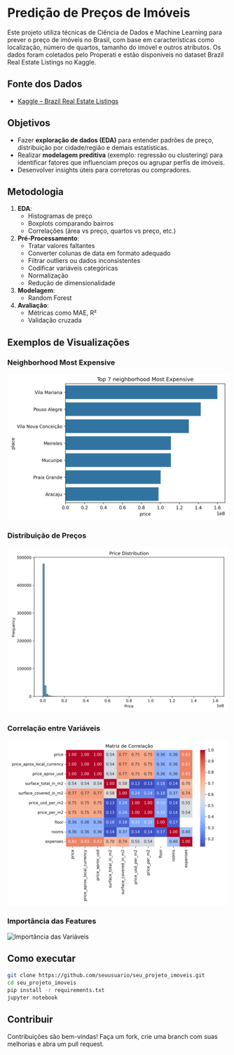 # Predição de Preços de Imóveis

Este projeto utiliza técnicas de Ciência de Dados e Machine Learning para prever o preço de imóveis no Brasil, com base em características como localização, número de quartos, tamanho do imóvel e outros atributos. Os dados foram coletados pelo Properati e estão disponíveis no dataset Brazil Real Estate Listings no Kaggle.

## Fonte dos Dados

- [Kaggle – Brazil Real Estate Listings](https://www.kaggle.com/datasets/devvret/brazil-real-estate-listings)

## Objetivos

- Fazer **exploração de dados (EDA)** para entender padrões de preço, distribuição por cidade/região e demais estatísticas.
- Realizar **modelagem preditiva** (exemplo: regressão ou clustering) para identificar fatores que influenciam preços ou agrupar perfis de imóveis.
- Desenvolver insights úteis para corretoras ou compradores.

## Metodologia

1. **EDA**:
   - Histogramas de preço
   - Boxplots comparando bairros
   - Correlações (área vs preço, quartos vs preço, etc.)
2. **Pré-Processamento**:
   - Tratar valores faltantes
   - Converter colunas de data em formato adequado
   - Filtrar outliers ou dados inconsistentes
   - Codificar variáveis categóricas
   - Normalização
   - Redução de dimensionalidade
4. **Modelagem**:
   - Random Forest
5. **Avaliação**:
   - Métricas como MAE, R²
   - Validação cruzada

## Exemplos de Visualizações

### Neighborhood Most Expensive
![Distribuição de Preços](images/expensive_neighborhood.png)

### Distribuição de Preços
![Distribuição de Preços](images/price_distribution.png)

### Correlação entre Variáveis
![Matriz de Correlação](images/correlation_matrix.png)

### Importância das Features
![Importância das Variáveis](images/feature_importance.png) 

## Como executar

```bash
git clone https://github.com/seuusuario/seu_projeto_imoveis.git
cd seu_projeto_imoveis
pip install -r requirements.txt
jupyter notebook
```
## Contribuir

Contribuições são bem-vindas!
Faça um fork, crie uma branch com suas melhorias e abra um pull request.
